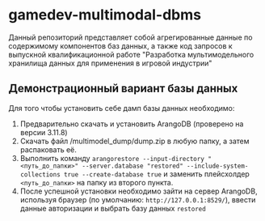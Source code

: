 # gamedev-multimodal-dbms

Данный репозиторий представляет собой агрегированные данные по содержимому компонентов баз данных, 
а также код запросов к выпускной квалификационной работе "Разработка мультимодельного хранилища данных 
для применения в игровой индустрии"

## Демонстрационный вариант базы данных

Для того чтобы установить себе дамп базы данных необходимо:
1. Предварительно скачать и установить ArangoDB (проверено на версии 3.11.8)
2. Скачать файл /multimodel_dump/dump.zip в любую папку, а затем распаковать её.
3. Выполнить команду `arangorestore --input-directory "<путь_до_папки>" --server.database "restored" --include-system-collections true --create-database true` 
и заменить плейсхолдер `<путь_до_папки>` на папку из второго пункта.
4. После успешной установки необходимо зайти на сервер ArangoDB, используя браузер (по умолчанию: `http://127.0.0.1:8529/`), ввести данные авторизации и выбрать базу данных `restored`